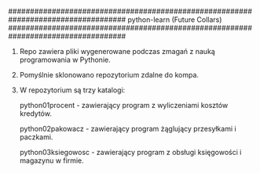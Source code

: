 
###################################################################################
			python-learn (Future Collars)
###################################################################################

1. Repo zawiera pliki wygenerowane podczas zmagań z nauką programowania w Pythonie.

2. Pomyślnie sklonowano repozytorium zdalne do kompa.

3. W repozytorium są trzy katalogi:

	python01procent		- zawierający program z wyliczeniami kosztów kredytów.

	python02pakowacz	- zawierający program żąglujący przesyłkami i paczkami.

	python03ksiegowosc	- zawierający program z obsługi księgowości i magazynu w firmie.